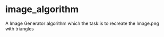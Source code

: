 # image_algorithm
A Image Generator algorithm which the task is to recreate the Image.png with triangles
